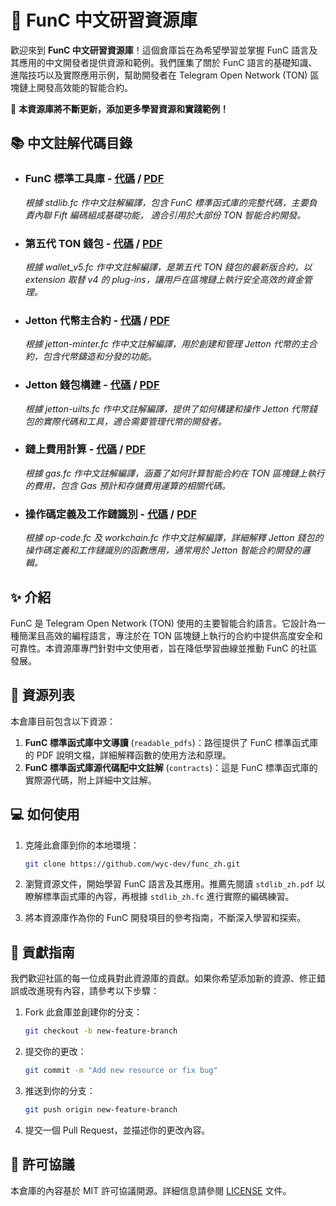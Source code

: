 # 🎉 **FunC 中文研習資源庫**

歡迎來到 **FunC 中文研習資源庫**！這個倉庫旨在為希望學習並掌握 FunC 語言及其應用的中文開發者提供資源和範例。我們匯集了關於 FunC 語言的基礎知識、進階技巧以及實際應用示例，幫助開發者在 Telegram Open Network (TON) 區塊鏈上開發高效能的智能合約。

🚀 **本資源庫將不斷更新，添加更多學習資源和實踐範例！**

## 📚 **中文註解代碼目錄**
- ### FunC 標準工具庫 - [代碼](https://github.com/wyc-dev/func_zh/blob/main/contracts/stdlib_zh.fc) / [PDF](https://github.com/wyc-dev/func_zh/blob/main/readable_pdfs/stdlib_zh.pdf)
  *根據 stdlib.fc 作中文註解編譯，包含 FunC 標準函式庫的完整代碼，主要負責內聯 Fift 編碼組成基礎功能， 適合引用於大部份 TON 智能合約開發。*
  
- ### 第五代 TON 錢包 - [代碼](https://github.com/wyc-dev/func_zh/blob/main/contracts/wallet_v5_zh.fc) / [PDF](https://github.com/wyc-dev/func_zh/blob/main/readable_pdfs/wallet_v5_zh.pdf)
  *根據 wallet_v5.fc 作中文註解編譯，是第五代 TON 錢包的最新版合約，以 extension 取替 v4 的 plug-ins，讓用戶在區塊鏈上執行安全高效的資金管理。*

- ### Jetton 代幣主合約 - [代碼](https://github.com/wyc-dev/func_zh/blob/main/contracts/jetton-minter_zh.fc) / [PDF](https://github.com/wyc-dev/func_zh/blob/main/readable_pdfs/jetton-minter_zh.pdf)
  *根據 jetton-minter.fc 作中文註解編譯，用於創建和管理 Jetton 代幣的主合約，包含代幣鑄造和分發的功能。*

- ### Jetton 錢包構建 - [代碼](https://github.com/wyc-dev/func_zh/blob/main/contracts/jetton-uilts_zh.fc) / [PDF](https://github.com/wyc-dev/func_zh/blob/main/readable_pdfs/jetton-uilts_zh.pdf)
  *根據 jetton-uilts.fc 作中文註解編譯，提供了如何構建和操作 Jetton 代幣錢包的實際代碼和工具，適合需要管理代幣的開發者。*

- ### 鏈上費用計算 - [代碼](https://github.com/wyc-dev/func_zh/blob/main/contracts/gas_zh.fc) / [PDF](https://github.com/wyc-dev/func_zh/blob/main/readable_pdfs/gas_zh.pdf)
  *根據 gas.fc 作中文註解編譯，涵蓋了如何計算智能合約在 TON 區塊鏈上執行的費用，包含 Gas 預計和存儲費用運算的相關代碼。*

- ### 操作碼定義及工作鏈識別 - [代碼](https://github.com/wyc-dev/func_zh/blob/main/contracts/op-code_workchain_zh.fc) / [PDF](https://github.com/wyc-dev/func_zh/blob/main/readable_pdfs/op-code_workchain_zh.pdf)
  *根據 op-code.fc 及 workchain.fc 作中文註解編譯，詳細解釋 Jetton 錢包的操作碼定義和工作鏈識別的函數應用，通常用於 Jetton 智能合約開發的邏輯。*


## ✨ **介紹**
FunC 是 Telegram Open Network (TON) 使用的主要智能合約語言。它設計為一種簡潔且高效的編程語言，專注於在 TON 區塊鏈上執行的合約中提供高度安全和可靠性。本資源庫專門針對中文使用者，旨在降低學習曲線並推動 FunC 的社區發展。

## 📂 **資源列表**
本倉庫目前包含以下資源：

1. **FunC 標準函式庫中文導讀** (`readable_pdfs`)：路徑提供了 FunC 標準函式庫的 PDF 說明文檔，詳細解釋函數的使用方法和原理。
2. **FunC 標準函式庫源代碼配中文註解** (`contracts`)：這是 FunC 標準函式庫的實際源代碼，附上詳細中文註解。

## 💻 **如何使用**
1. 克隆此倉庫到你的本地環境：
    ```bash
    git clone https://github.com/wyc-dev/func_zh.git
    ```

2. 瀏覽資源文件，開始學習 FunC 語言及其應用。推薦先閱讀 `stdlib_zh.pdf` 以瞭解標準函式庫的內容，再根據 `stdlib_zh.fc` 進行實際的編碼練習。

3. 將本資源庫作為你的 FunC 開發項目的參考指南，不斷深入學習和探索。

## 🤝 **貢獻指南**
我們歡迎社區的每一位成員對此資源庫的貢獻。如果你希望添加新的資源、修正錯誤或改進現有內容，請參考以下步驟：

1. Fork 此倉庫並創建你的分支：
    ```bash
    git checkout -b new-feature-branch
    ```

2. 提交你的更改：
    ```bash
    git commit -m "Add new resource or fix bug"
    ```

3. 推送到你的分支：
    ```bash
    git push origin new-feature-branch
    ```

4. 提交一個 Pull Request，並描述你的更改內容。

## 📜 **許可協議**
本倉庫的內容基於 MIT 許可協議開源。詳細信息請參閱 [LICENSE](LICENSE) 文件。

